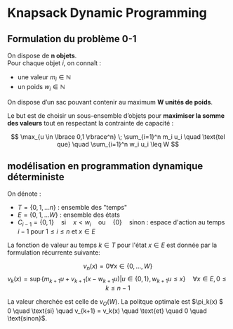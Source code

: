 # Knapsack Dynamic Programming

## Formulation du problème 0-1

On dispose de **n objets**.  
Pour chaque objet *i*, on connaît :

- une valeur $m_i \in \mathbb{N}$
- un poids $w_i \in \mathbb{N}$

On dispose d’un sac pouvant contenir au maximum **W unités de poids**.  

Le but est de choisir un sous-ensemble d’objets pour **maximiser la somme des valeurs** tout en respectant la contrainte de capacité :

$$
\max_{u \in \lbrace 0,1 \rbrace^n} \; \sum_{i=1}^n m_i u_i 
\quad \text{tel que} \quad \sum_{i=1}^n w_i u_i \leq W
$$



## modélisation en programmation dynamique déterministe

On dénote :
- $T  = \lbrace 0,1,...n \rbrace$ : ensemble des "temps"
- $E = \lbrace 0, 1, ... W \rbrace$ : ensemble des états
- $C_{i-1} = \lbrace 0, 1 \rbrace \quad \text{si} \quad x < w_i \quad  \text{ou}  \quad \lbrace 0 \rbrace \quad \text{sinon}$ : espace d'action au temps $i-1$ pour $1 \leq i \leq n$ et $x \in E$


La fonction de valeur au temps $k \in T$ pour l'état $x \in E$ est donnée par la formulation récurrente suivante:


$$ v_n(x) = 0 \forall x \in \lbrace 0,...,W\rbrace $$ $$ v_k(x) = \sup \lbrace m_{k+1}u + v_{k+1}(x - w_{k+1}u) | u \in \lbrace 0,1\rbrace, w_{k+1}u \leq x \rbrace \quad \forall x \in E, 0 \leq k \leq n - 1 $$

La valeur cherchée est celle de $v_O(W)$. La politque optimale est $\pi_k(x) $ 0 \quad \text{si} \quad v_{k+1} = v_k(x) \quad \text{et} \quad 0 \quad \text\{sinon}$.
